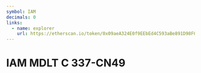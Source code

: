 ```yaml
---
symbol: IAM
decimals: 0
links:
  - name: explorer
    url: https://etherscan.io/token/0x09aeA324E0f9EEbEd4C593aBe891D98F02a5cBDE
---
```


# IAM MDLT C 337-CN49

